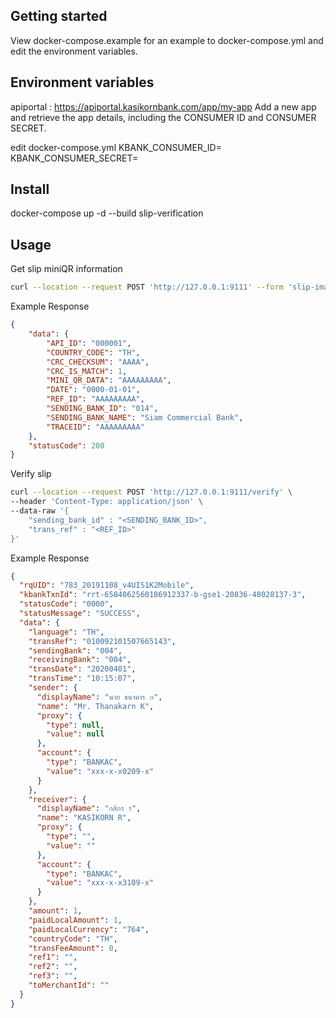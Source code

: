## Getting started
View docker-compose.example for an example to docker-compose.yml and edit the environment variables.

## Environment variables
apiportal : https://apiportal.kasikornbank.com/app/my-app
Add a new app and retrieve the app details, including the CONSUMER ID and CONSUMER SECRET.

edit docker-compose.yml
KBANK_CONSUMER_ID=<CONSUMER ID>
KBANK_CONSUMER_SECRET=<CONSUMER SECRET>

## Install
docker-compose up -d --build slip-verification

## Usage
Get slip miniQR information
```bash
curl --location --request POST 'http://127.0.0.1:9111' --form 'slip-image=@"/D:/slip.jpg"'
```

Example Response
```json
{
    "data": {
        "API_ID": "000001",
        "COUNTRY_CODE": "TH",
        "CRC_CHECKSUM": "AAAA",
        "CRC_IS_MATCH": 1,
        "MINI_QR_DATA": "AAAAAAAAA",
        "DATE": "0000-01-01",
        "REF_ID": "AAAAAAAAA",
        "SENDING_BANK_ID": "014",
        "SENDING_BANK_NAME": "Siam Commercial Bank",
        "TRACEID": "AAAAAAAAA"
    },
    "statusCode": 200
}
```

Verify slip
```bash
curl --location --request POST 'http://127.0.0.1:9111/verify' \
--header 'Content-Type: application/json' \
--data-raw '{
    "sending_bank_id" : "<SENDING_BANK_ID>",
    "trans_ref" : "<REF_ID>"
}'
```

Example Response
```json
{
  "rqUID": "783_20191108_v4UIS1K2Mobile",
  "kbankTxnId": "rrt-6584062560186912337-b-gse1-20836-48028137-3",
  "statusCode": "0000",
  "statusMessage": "SUCCESS",
  "data": {
    "language": "TH",
    "transRef": "010092101507665143",
    "sendingBank": "004",
    "receivingBank": "004",
    "transDate": "20200401",
    "transTime": "10:15:07",
    "sender": {
      "displayName": "นาย ธนาคาร ก",
      "name": "Mr. Thanakarn K",
      "proxy": {
        "type": null,
        "value": null
      },
      "account": {
        "type": "BANKAC",
        "value": "xxx-x-x0209-x"
      }
    },
    "receiver": {
      "displayName": "กสิกร ร",
      "name": "KASIKORN R",
      "proxy": {
        "type": "",
        "value": ""
      },
      "account": {
        "type": "BANKAC",
        "value": "xxx-x-x3109-x"
      }
    },
    "amount": 1,
    "paidLocalAmount": 1,
    "paidLocalCurrency": "764",
    "countryCode": "TH",
    "transFeeAmount": 0,
    "ref1": "",
    "ref2": "",
    "ref3": "",
    "toMerchantId": ""
  }
}
```